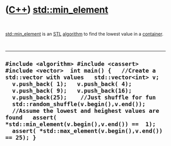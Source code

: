 



 

 

 

 

 

([C++](Cpp.md)) [std::min\_element](CppMin_element.md)
========================================================

 

[std::min\_element](CppMin_element.md) is an [STL](CppStl.md)
[algorithm](CppAlgorithm.md) to find the lowest value in a
[container](CppContainer.md).

 

  ---------------------------------------------------------------------------------------------------------------------------------------------------------------------------------------------------------------------------------------------------------------------------------------------------------------------------------------------------------------------------------------------------------------------------------------------------------------------------------
  ` #include <algorithm> #include <cassert> #include <vector>  int main() {   //Create a std::vector with values   std::vector<int> v;   v.push_back( 1);   v.push_back( 4);   v.push_back( 9);   v.push_back(16);   v.push_back(25);    //Just shuffle for fun   std::random_shuffle(v.begin(),v.end());    //Assume the lowest and heighest values are found   assert( *std::min_element(v.begin(),v.end()) ==  1);   assert( *std::max_element(v.begin(),v.end()) == 25); }  `
  ---------------------------------------------------------------------------------------------------------------------------------------------------------------------------------------------------------------------------------------------------------------------------------------------------------------------------------------------------------------------------------------------------------------------------------------------------------------------------------

 

 

 

 

 





 



